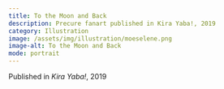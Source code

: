 ```yaml
---
title: To the Moon and Back
description: Precure fanart published in Kira Yaba!, 2019
category: Illustration
image: /assets/img/illustration/moeselene.png
image-alt: To the Moon and Back
mode: portrait
---
```


Published in *Kira Yaba!*, 2019
